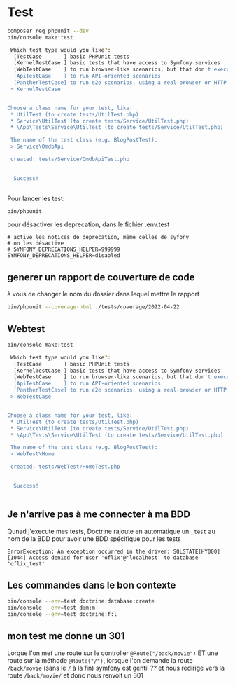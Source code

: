 # Test

```bash
composer req phpunit --dev
bin/console make:test

 Which test type would you like?:
  [TestCase       ] basic PHPUnit tests
  [KernelTestCase ] basic tests that have access to Symfony services
  [WebTestCase    ] to run browser-like scenarios, but that don't execute JavaScript code
  [ApiTestCase    ] to run API-oriented scenarios
  [PantherTestCase] to run e2e scenarios, using a real-browser or HTTP client and a real web server
 > KernelTestCase


Choose a class name for your test, like:
 * UtilTest (to create tests/UtilTest.php)
 * Service\UtilTest (to create tests/Service/UtilTest.php)
 * \App\Tests\Service\UtilTest (to create tests/Service/UtilTest.php)

 The name of the test class (e.g. BlogPostTest):
 > Service\OmdbApi

 created: tests/Service/OmdbApiTest.php

           
  Success! 
           

```

Pour lancer les test:

```bash
bin/phpunit
```

pour désactiver les deprecation, dans le fichier .env.test

```text
# active les notices de deprecation, même celles de syfony
# on les désactive 
# SYMFONY_DEPRECATIONS_HELPER=999999
SYMFONY_DEPRECATIONS_HELPER=disabled
```

## generer un rapport de couverture de code

à vous de changer le nom du dossier dans lequel mettre le rapport

```bash
bin/phpunit --coverage-html ./tests/coverage/2022-04-22
```

## Webtest

```bash
bin/console make:test

 Which test type would you like?:
  [TestCase       ] basic PHPUnit tests
  [KernelTestCase ] basic tests that have access to Symfony services
  [WebTestCase    ] to run browser-like scenarios, but that don't execute JavaScript code
  [ApiTestCase    ] to run API-oriented scenarios
  [PantherTestCase] to run e2e scenarios, using a real-browser or HTTP client and a real web server
 > WebTestCase


Choose a class name for your test, like:
 * UtilTest (to create tests/UtilTest.php)
 * Service\UtilTest (to create tests/Service/UtilTest.php)
 * \App\Tests\Service\UtilTest (to create tests/Service/UtilTest.php)

 The name of the test class (e.g. BlogPostTest):
 > WebTest\Home

 created: tests/WebTest/HomeTest.php

           
  Success! 
           

```

## Je n'arrive pas à me connecter à ma BDD

Qunad j'execute mes tests, Doctrine rajoute en automatique un `_test` au nom de la BDD pour avoir une BDD spécifique pour les tests

```text
ErrorException: An exception occurred in the driver: SQLSTATE[HY000] [1044] Access denied for user 'oflix'@'localhost' to database 'oflix_test'
```

## Les commandes dans le bon contexte

```bash
bin/console --env=test doctrine:database:create
bin/console --env=test d:m:m
bin/console --env=test doctrine:f:l
```

## mon test me donne un 301

Lorque l'on met une route sur le controller `@Route("/back/movie")` ET une route sur la méthode `@Route("/")`, lorsque l'on demande la route `/back/movie` (sans le `/` à la fin) symfony est gentil ?? et nous redirige vers la route `/back/movie/` et donc nous renvoit un 301
